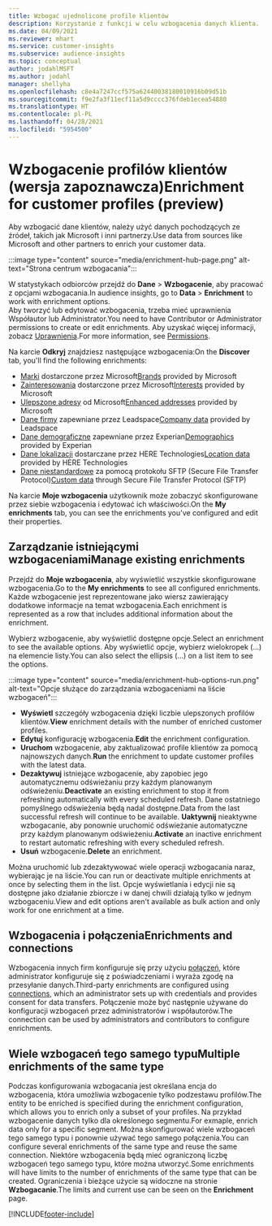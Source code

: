 ```yaml
---
title: Wzbogać ujednolicone profile klientów
description: Korzystanie z funkcji w celu wzbogacenia danych klienta.
ms.date: 04/09/2021
ms.reviewer: mhart
ms.service: customer-insights
ms.subservice: audience-insights
ms.topic: conceptual
author: jodahlMSFT
ms.author: jodahl
manager: shellyha
ms.openlocfilehash: c8e4a7247ccf575a62440038180010916b09d51b
ms.sourcegitcommit: f9e2fa3f11ecf11a5d9cccc376fdeb1ecea54880
ms.translationtype: HT
ms.contentlocale: pl-PL
ms.lasthandoff: 04/28/2021
ms.locfileid: "5954500"
---
```

# <a name="enrichment-for-customer-profiles-preview"></a><span data-ttu-id="7e34a-103">Wzbogacenie profilów klientów (wersja zapoznawcza)</span><span class="sxs-lookup"><span data-stu-id="7e34a-103">Enrichment for customer profiles (preview)</span></span>

<span data-ttu-id="7e34a-104">Aby wzbogacić dane klientów, należy użyć danych pochodzących ze źródeł, takich jak Microsoft i inni partnerzy.</span><span class="sxs-lookup"><span data-stu-id="7e34a-104">Use data from sources like Microsoft and other partners to enrich your customer data.</span></span>

:::image type="content" source="media/enrichment-hub-page.png" alt-text="Strona centrum wzbogacania":::

<span data-ttu-id="7e34a-106">W statystykach odbiorców przejdź do **Dane** > **Wzbogacenie**, aby pracować z opcjami wzbogacania.</span><span class="sxs-lookup"><span data-stu-id="7e34a-106">In audience insights, go to **Data** > **Enrichment** to work with enrichment options.</span></span>    
<span data-ttu-id="7e34a-107">Aby tworzyć lub edytować wzbogacenia, trzeba mieć uprawnienia Współautor lub Administrator.</span><span class="sxs-lookup"><span data-stu-id="7e34a-107">You need to have Contributor or Administrator permissions to create or edit enrichments.</span></span> <span data-ttu-id="7e34a-108">Aby uzyskać więcej informacji, zobacz [Uprawnienia](permissions.md).</span><span class="sxs-lookup"><span data-stu-id="7e34a-108">For more information, see [Permissions](permissions.md).</span></span>

<span data-ttu-id="7e34a-109">Na karcie **Odkryj** znajdziesz następujące wzbogacenia:</span><span class="sxs-lookup"><span data-stu-id="7e34a-109">On the **Discover** tab, you'll find the following enrichments:</span></span>

- <span data-ttu-id="7e34a-110">[Marki](enrichment-microsoft.md) dostarczone przez Microsoft</span><span class="sxs-lookup"><span data-stu-id="7e34a-110">[Brands](enrichment-microsoft.md) provided by Microsoft</span></span>
- <span data-ttu-id="7e34a-111">[Zainteresowania](enrichment-microsoft.md) dostarczone przez Microsoft</span><span class="sxs-lookup"><span data-stu-id="7e34a-111">[Interests](enrichment-microsoft.md) provided by Microsoft</span></span>
- <span data-ttu-id="7e34a-112">[Ulepszone adresy](enrichment-enhanced-addresses.md) od Microsoft</span><span class="sxs-lookup"><span data-stu-id="7e34a-112">[Enhanced addresses](enrichment-enhanced-addresses.md) provided by Microsoft</span></span>
- <span data-ttu-id="7e34a-113">[Dane firmy](enrichment-leadspace.md) zapewniane przez Leadspace</span><span class="sxs-lookup"><span data-stu-id="7e34a-113">[Company data](enrichment-leadspace.md) provided by Leadspace</span></span>
- <span data-ttu-id="7e34a-114">[Dane demograficzne](enrichment-experian.md) zapewniane przez Experian</span><span class="sxs-lookup"><span data-stu-id="7e34a-114">[Demographics](enrichment-experian.md) provided by Experian</span></span>
- <span data-ttu-id="7e34a-115">[Dane lokalizacji](enrichment-here.md) dostarczane przez HERE Technologies</span><span class="sxs-lookup"><span data-stu-id="7e34a-115">[Location data](enrichment-here.md) provided by HERE Technologies</span></span>
- <span data-ttu-id="7e34a-116">[Dane niestandardowe](enrichment-SFTP-custom-import.md) za pomocą protokołu SFTP (Secure File Transfer Protocol)</span><span class="sxs-lookup"><span data-stu-id="7e34a-116">[Custom data](enrichment-SFTP-custom-import.md) through Secure File Transfer Protocol (SFTP)</span></span>

<span data-ttu-id="7e34a-117">Na karcie **Moje wzbogacenia** użytkownik może zobaczyć skonfigurowane przez siebie wzbogacenia i edytować ich właściwości.</span><span class="sxs-lookup"><span data-stu-id="7e34a-117">On the **My enrichments** tab, you can see the enrichments you've configured and edit their properties.</span></span>

## <a name="manage-existing-enrichments"></a><span data-ttu-id="7e34a-118">Zarządzanie istniejącymi wzbogaceniami</span><span class="sxs-lookup"><span data-stu-id="7e34a-118">Manage existing enrichments</span></span>

<span data-ttu-id="7e34a-119">Przejdź do **Moje wzbogacenia**, aby wyświetlić wszystkie skonfigurowane wzbogacenia.</span><span class="sxs-lookup"><span data-stu-id="7e34a-119">Go to the **My enrichments** to see all configured enrichments.</span></span> <span data-ttu-id="7e34a-120">Każde wzbogacenie jest reprezentowane jako wiersz zawierający dodatkowe informacje na temat wzbogacenia.</span><span class="sxs-lookup"><span data-stu-id="7e34a-120">Each enrichment is represented as a row that includes additional information about the enrichment.</span></span>

<span data-ttu-id="7e34a-121">Wybierz wzbogacenie, aby wyświetlić dostępne opcje.</span><span class="sxs-lookup"><span data-stu-id="7e34a-121">Select an enrichment to see the available options.</span></span> <span data-ttu-id="7e34a-122">Aby wyświetlić opcje, wybierz wielokropek (...) na elemencie listy.</span><span class="sxs-lookup"><span data-stu-id="7e34a-122">You can also select the ellipsis (...) on a list item to see the options.</span></span>

:::image type="content" source="media/enrichment-hub-options-run.png" alt-text="Opcje służące do zarządzania wzbogaceniami na liście wzbogaceń":::

- <span data-ttu-id="7e34a-124">**Wyświetl** szczegóły wzbogacenia dzięki liczbie ulepszonych profilów klientów.</span><span class="sxs-lookup"><span data-stu-id="7e34a-124">**View** enrichment details with the number of enriched customer profiles.</span></span>
- <span data-ttu-id="7e34a-125">**Edytuj** konfigurację wzbogacenia.</span><span class="sxs-lookup"><span data-stu-id="7e34a-125">**Edit** the enrichment configuration.</span></span>
- <span data-ttu-id="7e34a-126">**Uruchom** wzbogacenie, aby zaktualizować profile klientów za pomocą najnowszych danych.</span><span class="sxs-lookup"><span data-stu-id="7e34a-126">**Run** the enrichment to update customer profiles with the latest data.</span></span>
- <span data-ttu-id="7e34a-127">**Dezaktywuj** istniejące wzbogacenie, aby zapobiec jego automatycznemu odświeżaniu przy każdym planowanym odświeżeniu.</span><span class="sxs-lookup"><span data-stu-id="7e34a-127">**Deactivate** an existing enrichment to stop it from refreshing automatically with every scheduled refresh.</span></span> <span data-ttu-id="7e34a-128">Dane ostatniego pomyślnego odświeżenia będą nadal dostępne.</span><span class="sxs-lookup"><span data-stu-id="7e34a-128">Data from the last successful refresh will continue to be available.</span></span> <span data-ttu-id="7e34a-129">**Uaktywnij** nieaktywne wzbogacanie, aby ponownie uruchomić odświeżanie automatyczne przy każdym planowanym odświeżeniu.</span><span class="sxs-lookup"><span data-stu-id="7e34a-129">**Activate** an inactive enrichment to restart automatic refreshing with every scheduled refresh.</span></span>
- <span data-ttu-id="7e34a-130">**Usuń** wzbogacenie.</span><span class="sxs-lookup"><span data-stu-id="7e34a-130">**Delete** an enrichment.</span></span>

<span data-ttu-id="7e34a-131">Można uruchomić lub zdezaktywować wiele operacji wzbogacania naraz, wybierając je na liście.</span><span class="sxs-lookup"><span data-stu-id="7e34a-131">You can run or deactivate multiple enrichments at once by selecting them in the list.</span></span> <span data-ttu-id="7e34a-132">Opcje wyświetlania i edycji nie są dostępne jako działanie zbiorcze i w danej chwili działają tylko w jednym wzbogaceniu.</span><span class="sxs-lookup"><span data-stu-id="7e34a-132">View and edit options aren't available as bulk action and only work for one enrichment at a time.</span></span>

## <a name="enrichments-and-connections"></a><span data-ttu-id="7e34a-133">Wzbogacenia i połączenia</span><span class="sxs-lookup"><span data-stu-id="7e34a-133">Enrichments and connections</span></span>

<span data-ttu-id="7e34a-134">Wzbogacenia innych firm konfiguruje się przy użyciu [połączeń](connections.md), które administrator konfiguruje się z poświadczeniami i wyraża zgodę na przesyłanie danych.</span><span class="sxs-lookup"><span data-stu-id="7e34a-134">Third-party enrichments are configured using [connections](connections.md), which an administrator sets up with credentials and provides consent for data transfers.</span></span> <span data-ttu-id="7e34a-135">Połączenie może być następnie używane do konfiguracji wzbogaceń przez administratorów i współautorów.</span><span class="sxs-lookup"><span data-stu-id="7e34a-135">The connection can be used by administrators and contributors to configure enrichments.</span></span>  

## <a name="multiple-enrichments-of-the-same-type"></a><span data-ttu-id="7e34a-136">Wiele wzbogaceń tego samego typu</span><span class="sxs-lookup"><span data-stu-id="7e34a-136">Multiple enrichments of the same type</span></span>

<span data-ttu-id="7e34a-137">Podczas konfigurowania wzbogacania jest określana encja do wzbogacenia, która umożliwia wzbogacenie tylko podzestawu profilów.</span><span class="sxs-lookup"><span data-stu-id="7e34a-137">The entity to be enriched is specified during the enrichment configuration, which allows you to enrich only a subset of your profiles.</span></span> <span data-ttu-id="7e34a-138">Na przykład wzbogacenie danych tylko dla określonego segmentu.</span><span class="sxs-lookup"><span data-stu-id="7e34a-138">For exmaple, enrich data only for a specific segment.</span></span> <span data-ttu-id="7e34a-139">Można skonfigurować wiele wzbogaceń tego samego typu i ponownie używać tego samego połączenia.</span><span class="sxs-lookup"><span data-stu-id="7e34a-139">You can configure several enrichments of the same type and reuse the same connection.</span></span> <span data-ttu-id="7e34a-140">Niektóre wzbogacenia będą mieć ograniczoną liczbę wzbogaceń tego samego typu, które można utworzyć.</span><span class="sxs-lookup"><span data-stu-id="7e34a-140">Some enrichments will have limits to the number of enrichments of the same type that can be created.</span></span> <span data-ttu-id="7e34a-141">Ograniczenia i bieżące użycie są widoczne na stronie **Wzbogacanie**.</span><span class="sxs-lookup"><span data-stu-id="7e34a-141">The limits and current use can be seen on the **Enrichment** page.</span></span>

[!INCLUDE[footer-include](../includes/footer-banner.md)]
